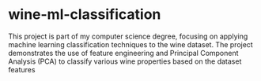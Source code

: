 # wine-ml-classification
This project is part of my computer science degree, focusing on applying machine learning classification techniques to the wine dataset. The project demonstrates the use of feature engineering and Principal Component Analysis (PCA) to classify various wine properties based on the dataset features
